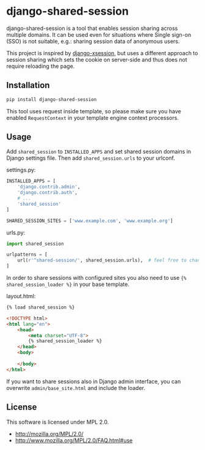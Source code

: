 # django-shared-session

django-shared-session is a tool that enables session sharing across multiple domains.
It can be used even for situations where Single sign-on (SSO) is not suitable, e.g.: sharing session data of anonymous users.

This project is inspired by [django-xsession](https://github.com/badzong/django-xsession), but uses a different approach to session sharing
which sets the cookie on server-side and thus does not require reloading the page.

## Installation

```sh
pip install django-shared-session
```

This tool uses request inside template, so please make sure you have enabled `RequestContext` in your template engine context processors.

## Usage
Add `shared_session` to `INSTALLED_APPS` and set shared session domains in Django settings file.
Then add `shared_session.urls` to your urlconf. 

settings.py:
```py
INSTALLED_APPS = [
    'django.contrib.admin',
    'django.contrib.auth',
    # ...
    'shared_session'
]

SHARED_SESSION_SITES = ['www.example.com', 'www.example.org']
```

urls.py:
```py
import shared_session

urlpatterns = [
    url(r'^shared-session/', shared_session.urls),  # feel free to change the base url
]
```

In order to share sessions with configured sites you also need to use `{% shared_session_loader %}` in your base template.

layout.html:
```html
{% load shared_session %}

<!DOCTYPE html>
<html lang="en">
    <head>
        <meta charset="UTF-8">
        {% shared_session_loader %}
    </head>
    <body>
        
    </body>
</html>
```

If you want to share sessions also in Django admin interface, you can overwrite `admin/base_site.html` and include the loader.

## License

This software is licensed under MPL 2.0.

- http://mozilla.org/MPL/2.0/
- http://www.mozilla.org/MPL/2.0/FAQ.html#use
